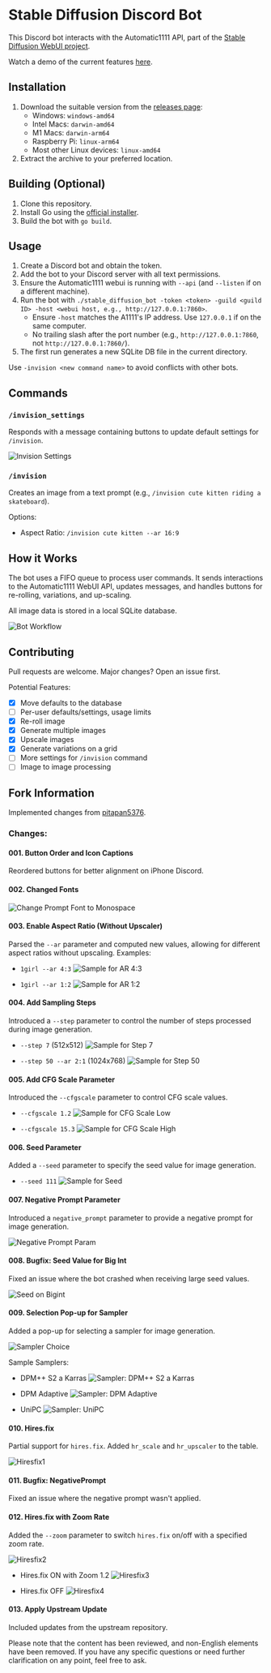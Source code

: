 # Stable Diffusion Discord Bot

This Discord bot interacts with the Automatic1111 API, part of the [Stable Diffusion WebUI project](https://github.com/AUTOMATIC1111/stable-diffusion-webui).

Watch a demo of the current features [here](https://www.youtube.com/watch?v=of5MBh3ueMk).

## Installation

1. Download the suitable version from the [releases page](https://github.com/AndBobsYourUncle/stable-diffusion-discord-bot/releases):
   - Windows: `windows-amd64`
   - Intel Macs: `darwin-amd64`
   - M1 Macs: `darwin-arm64`
   - Raspberry Pi: `linux-arm64`
   - Most other Linux devices: `linux-amd64`
2. Extract the archive to your preferred location.

## Building (Optional)

1. Clone this repository.
2. Install Go using the [official installer](https://golang.org/dl/).
3. Build the bot with `go build`.

## Usage

1. Create a Discord bot and obtain the token.
2. Add the bot to your Discord server with all text permissions.
3. Ensure the Automatic1111 webui is running with `--api` (and `--listen` if on a different machine).
4. Run the bot with `./stable_diffusion_bot -token <token> -guild <guild ID> -host <webui host, e.g., http://127.0.0.1:7860>`.
   - Ensure `-host` matches the A1111's IP address. Use `127.0.0.1` if on the same computer.
   - No trailing slash after the port number (e.g., `http://127.0.0.1:7860`, not `http://127.0.0.1:7860/`).
5. The first run generates a new SQLite DB file in the current directory.

Use `-invision <new command name>` to avoid conflicts with other bots.

## Commands

### `/invision_settings`

Responds with a message containing buttons to update default settings for `/invision`.

![Invision Settings](https://user-images.githubusercontent.com/7525989/211077599-482536ef-1a70-4f58-abf0-314c773c64c6.png)

### `/invision`

Creates an image from a text prompt (e.g., `/invision cute kitten riding a skateboard`).

Options:
- Aspect Ratio: `/invision cute kitten --ar 16:9`

## How it Works

The bot uses a FIFO queue to process user commands. It sends interactions to the Automatic1111 WebUI API, updates messages, and handles buttons for re-rolling, variations, and up-scaling.

All image data is stored in a local SQLite database.

![Bot Workflow](https://user-images.githubusercontent.com/7525989/209247280-4318a73a-71f4-48aa-8310-7fdfbbbf6820.png)

## Contributing

Pull requests are welcome. Major changes? Open an issue first.

Potential Features:
- [x] Move defaults to the database
- [ ] Per-user defaults/settings, usage limits
- [x] Re-roll image
- [x] Generate multiple images
- [x] Upscale images
- [x] Generate variations on a grid
- [ ] More settings for `/invision` command
- [ ] Image to image processing

## Fork Information

Implemented changes from [pitapan5376](https://github.com/pitapan5376/stable-diffusion-discord-bot).

### Changes:

#### 001. Button Order and Icon Captions

Reordered buttons for better alignment on iPhone Discord.

#### 002. Changed Fonts

![Change Prompt Font to Monospace](https://github.com/pizzarous/kinshi-visions/blob/master/document/002_change_prompt_font.png?raw=true)

#### 003. Enable Aspect Ratio (Without Upscaler)

Parsed the `--ar` parameter and computed new values, allowing for different aspect ratios without upscaling. Examples:

- `1girl --ar 4:3`
  ![Sample for AR 4:3](https://github.com/pizzarous/kinshi-visions/blob/master/document/003_aspect_ratio_4_3.png?raw=true)

- `1girl --ar 1:2`
  ![Sample for AR 1:2](https://github.com/pizzarous/kinshi-visions/blob/master/document/003_aspect_ratio_1_2.png?raw=true)

#### 004. Add Sampling Steps

Introduced a `--step` parameter to control the number of steps processed during image generation.

- `--step 7` (512x512)
  ![Sample for Step 7](https://github.com/pizzarous/kinshi-visions/blob/master/document/004_steps_param_7.png?raw=true)

- `--step 50 --ar 2:1` (1024x768)
  ![Sample for Step 50](https://github.com/pizzarous/kinshi-visions/blob/master/document/004_steps_param_50.png?raw=true)

#### 005. Add CFG Scale Parameter

Introduced the `--cfgscale` parameter to control CFG scale values.

- `--cfgscale 1.2`
  ![Sample for CFG Scale Low](https://github.com/pizzarous/kinshi-visions/blob/master/document/005_cfg_scale_1.png?raw=true)

- `--cfgscale 15.3`
  ![Sample for CFG Scale High](https://github.com/pizzarous/kinshi-visions/blob/master/document/005_cfg_scale_15.png?raw=true)

#### 006. Seed Parameter

Added a `--seed` parameter to specify the seed value for image generation.

- `--seed 111`
  ![Sample for Seed](https://github.com/pizzarous/kinshi-visions/blob/master/document/006_seed.png?raw=true)

#### 007. Negative Prompt Parameter

Introduced a `negative_prompt` parameter to provide a negative prompt for image generation.

![Negative Prompt Param](https://github.com/pizzarous/kinshi-visions/blob/master/document/007_negative_prompt.png?raw=true)

#### 008. Bugfix: Seed Value for Big Int

Fixed an issue where the bot crashed when receiving large seed values.

![Seed on Bigint](https://github.com/pizzarous/kinshi-visions/blob/master/document/008_seed_bigint.png?raw=true)

#### 009. Selection Pop-up for Sampler

Added a pop-up for selecting a sampler for image generation.

![Sampler Choice](https://github.com/pizzarous/kinshi-visions/blob/master/document/009_sampler_selection.png?raw=true)

Sample Samplers:
- DPM++ S2 a Karras
  ![Sampler: DPM++ S2 a Karras](https://github.com/pizzarous/kinshi-visions/blob/master/document/009_sampler_DPMppS2aKarras.png?raw=true)

- DPM Adaptive
  ![Sampler: DPM Adaptive](https://github.com/pizzarous/kinshi-visions/blob/master/document/009_sampler_DPMAdaptive.png?raw=true)

- UniPC
  ![Sampler: UniPC](https://github.com/pizzarous/kinshi-visions/blob/master/document/009_sampler_UniPC.png?raw=true)

#### 010. Hires.fix

Partial support for `hires.fix`. Added `hr_scale` and `hr_upscaler` to the table.

![Hiresfix1](https://github.com/pizzarous/kinshi-visions/blob/master/document/012_hiresfix1.png?raw=true)

#### 011. Bugfix: NegativePrompt

Fixed an issue where the negative prompt wasn't applied.

#### 012. Hires.fix with Zoom Rate

Added the `--zoom` parameter to switch `hires.fix` on/off with a specified zoom rate.

![Hiresfix2](https://github.com/pizzarous/kinshi-visions/blob/master/document/012_hiresfix2.png?raw=true)

- Hires.fix ON with Zoom 1.2
  ![Hiresfix3](https://github.com/pizzarous/kinshi-visions/blob/master/document/012_hiresfix3.png?raw=true)

- Hires.fix OFF
  ![Hiresfix4](https://github.com/pizzarous/kinshi-visions/blob/master/document/012_hiresfix4.png?raw=true)

#### 013. Apply Upstream Update

Included updates from the upstream repository.

Please note that the content has been reviewed, and non-English elements have been removed. If you have any specific questions or need further clarification on any point, feel free to ask.
